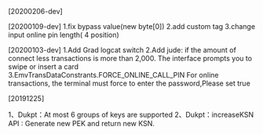 [20200206-dev]



[20200109-dev]
1.fix bypass value(new byte[0])
2.add custom tag
3.change input online pin length( 4 position)

[20200103-dev]
1.Add Grad logcat switch
2.Add jude:
  if the amount of connect less transactions is more than 2,000. The interface prompts you to swipe or insert a card
3.EmvTransDataConstrants.FORCE_ONLINE_CALL_PIN
For online transactions, the terminal must force to enter the password,Please set true



[20191225]

1、Dukpt：At most 6 groups of keys are supported
2、Dukpt：increaseKSN API : Generate new PEK and return new KSN.

